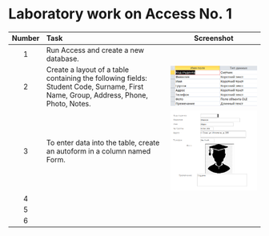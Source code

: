# Laboratory work on Access No. 1

| Number | Task | Screenshot |
|:------:|:----------|----------|
| 1 | Run Access and create a new database. |  |
| 2 | Create a layout of a table containing the following fields: Student Code, Surname, First Name, Group, Address, Phone, Photo, Notes. | ![Skrin1](Skrin1.png) |
| 3 | To enter data into the table, create an autoform in a column named Form. | ![Skrin2](Skrin2.png) |
| 4 |  |  |
| 5 |  |  |
| 6 |  |  |
